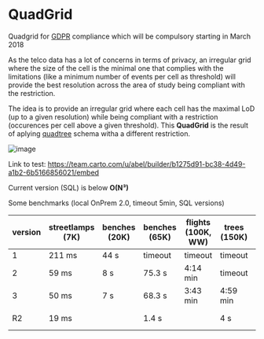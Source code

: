 # QuadGrid
Quadgrid for [GDPR](http://www.eugdpr.org/) compliance which will be compulsory starting in March 2018

As the telco data has a lot of concerns in terms of privacy, an irregular grid where the size of the cell is the minimal one that complies with the limitations (like a minimum number of events per cell as threshold) will provide the best resolution across the area of study being compliant with the restriction.

The idea is to provide an irregular grid where each cell has the maximal LoD (up to a given resolution) while being compliant with a restriction (occurences per cell above a given threshold). This **QuadGrid** is the result of aplying [quadtree](https://en.wikipedia.org/wiki/Quadtree) schema witha a different restriction.

![image](https://user-images.githubusercontent.com/9017165/31018568-ecf6c8e8-a52c-11e7-95b7-b358aff06839.png)

Link to test:  https://team.carto.com/u/abel/builder/b1275d91-bc38-4d49-a1b2-6b5166856021/embed

Current version (SQL) is below **O(N³)**

Some benchmarks (local OnPrem 2.0, timeout 5min, SQL versions)

| version | streetlamps (7K) | benches (20K) | benches (65K) | flights (100K, WW) | trees (150K) | flights (400K, WW) |
|---|---|---|---|---|---|---|
| 1 | 211 ms  | 44 s  | timeout  |  timeout  |  timeout  |  timeout  |
| 2  | 59 ms | 8 s | 75.3 s  | 4:14 min  |  timeout  |  timeout  |
| 3  | 50 ms | 7 s | 68.3 s  | 3:43 min  | 4:59 min |  timeout  |
| R2  | 19 ms |  | 1.4 s  |     |  4 s |  4:15 min  |
